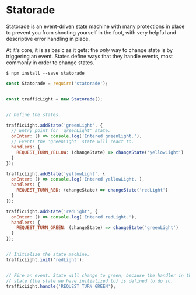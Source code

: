 # Statorade

Statorade is an event-driven state machine with many protections in place to
prevent you from shooting yourself in the foot, with very helpful and descriptive
error handling in place.

At it's core, it is as basic as it gets: the *only* way to change state is by
triggering an event. States define ways that they handle events, most commonly
in order to change states.

`$ npm install --save statorade`

```js
const Statorade = require('statorade');


const trafficLight = new Statorade();


// Define the states.

trafficLight.addState('greenLight', {
  // Entry point for 'greenLight' state.
  onEnter: () => console.log('Entered greenLight.'),
  // Events the 'greenLight' state will react to.
  handlers: {
    REQUEST_TURN_YELLOW: (changeState) => changeState('yellowLight')
  }
});

trafficLight.addState('yellowLight', {
  onEnter: () => console.log('Entered yellowLight.'),
  handlers: {
    REQUEST_TURN_RED: (changeState) => changeState('redLight')
  }
});

trafficLight.addState('redLight', {
  onEnter: () => console.log('Entered redLight.'),
  handlers: {
    REQUEST_TURN_GREEN: (changeState) => changeState('greenLight')
  }
});


// Initialize the state machine.
trafficLight.init('redLight');


// Fire an event. State will change to green, because the handler in the redLight
// state (the state we have initialized to) is defined to do so.
trafficLight.handle('REQUEST_TURN_GREEN');
```

